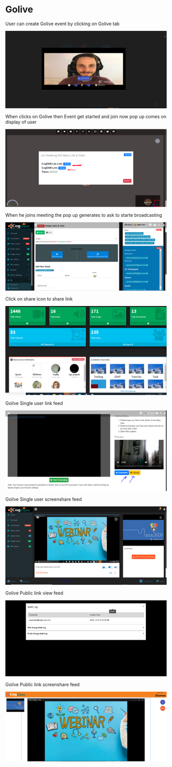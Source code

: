 # Golive

User can create Golive event by clicking on Golive tab 

![](.gitbook/assets/image%20%2866%29.png)

When clicks on Golive then Event get started and join now pop up comes on display of user

![](.gitbook/assets/image%20%28323%29.png)

When he joins meeting the pop up generates to ask to starte broadcasting 

![](.gitbook/assets/image%20%2859%29.png)

Click on share icon to share  link

![](.gitbook/assets/image%20%2823%29.png)

Goilve Single user link feed

![](.gitbook/assets/image%20%28220%29.png)

Goilve Single user screenshare feed

![](.gitbook/assets/microsoftteams-image-3.png)

Golive Public link view feed

![](.gitbook/assets/image%20%28236%29.png)

Goilve Public link screenshare feed

![](.gitbook/assets/microsoftteams-image-4.png)











